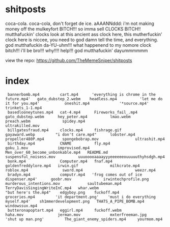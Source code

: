 # shitposts
coca-cola. coca-cola, don't forget de ice. aAAANNddd: i'm not making money off the mulkeyfort BITCH!!! so imma sell CLOCKS BITCH!! mutthafuckin' clocks look at this ancient ass clock here, this mutherfuckin' clock here is niccee, you need to god damn tell the time, and everything. god mutthafuckin           da-YU-uhm!!! what happenend to my nomore clock bitch!!! i'll be bro!!! why!!!! help!!! god mutthafuckin' dayummmmmm

view the repo: https://github.com/TheMemeSniper/shitposts

# index
```
 bannerbomb.mp4         cart.mp4      'everything is chrome in the future.mp4'   gato_dubstep_2.webm    headless.mp4          'let me do it for you.mp4'           oneshit.mp4             '*source.mp4'                    trinkets_1-1.mp4
 basedlooneytunes.mp4   cat-4.mp4      Fireworks_fail_.mp4                       gato_dubstep.webm      hey_peter.mp4          lmao.webm                           preach.webm              spidey.mp4                      ultrakilled.mov
 billgatesfraud.mp4     clocks.mp4     fishrage.gif                              gayaward.webp         "i don't care.mp4"      lobster.mp4                         propeller480P.mp4        spongebobrap.mov                ultrashit.mp4
 birthday.mp4           CNAME          fly.mp4                                   goku_1.mov             improvised.mp4         Men_over_60_become_unbonkable.mp4   README.md                suspensful_noisess.mov          uuuooooaaaayyyeeeeeeouuuuuthyhsdgh.mp4
 bonk.mp4               Computer.mp4   fnaf.mp4                                  goldenfreddylore.mp4   irwin.gif              milkcrate.mp4                       roblox.mp4               sword.mp4                       weezr.mp4
 bradyn.mp4             computr.mp4   'frog comes out of ice dispenser.mp4'      goobr.mov              irwintechprofile.png   murderous_intentions.mov            saultubeman.mp4          TerryDavisSingingWriteInC.mp4   whar.webm
"but here's the.mp4"    edgyboy.png    fuckoff.mp4                               groceries.mp4         'it department.png'    'must i do everything myself.mp4'    sh1mmerdevelopment.png   THATS_A_PIPE_BOMB.mp4           windowssux.mp4
 butteronapoptart.mp4   eggirl.mp4     fuckoff.webm                              haha.mov               jerman.mov             mxterfreeman.jpg                   'shut up man.png'         The_giant_enemy_spiders.mp4     yourmom.mp4

```
